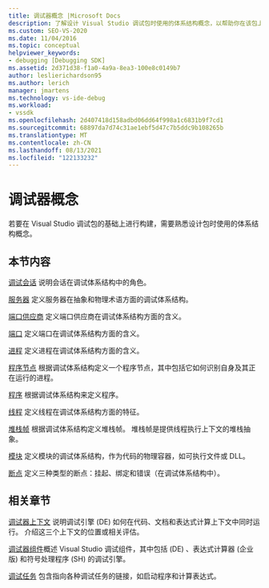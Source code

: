 ```yaml
---
title: 调试器概念 |Microsoft Docs
description: 了解设计 Visual Studio 调试包时使用的体系结构概念，以帮助你在该包上构建。
ms.custom: SEO-VS-2020
ms.date: 11/04/2016
ms.topic: conceptual
helpviewer_keywords:
- debugging [Debugging SDK]
ms.assetid: 2d371d38-f1a0-4a9a-8ea3-100e8c0149b7
author: leslierichardson95
ms.author: lerich
manager: jmartens
ms.technology: vs-ide-debug
ms.workload:
- vssdk
ms.openlocfilehash: 2d407418d158adbd06dd64f998a1c6831b9f7cd1
ms.sourcegitcommit: 68897da7d74c31ae1ebf5d47c7b5ddc9b108265b
ms.translationtype: MT
ms.contentlocale: zh-CN
ms.lasthandoff: 08/13/2021
ms.locfileid: "122133232"
---
```

# <a name="debugger-concepts"></a>调试器概念
若要在 Visual Studio 调试包的基础上进行构建，需要熟悉设计包时使用的体系结构概念。

## <a name="in-this-section"></a>本节内容
 [调试会话](../../extensibility/debugger/debug-session.md) 说明会话在调试体系结构中的角色。

 [服务器](../../extensibility/debugger/servers-visual-studio-sdk.md) 定义服务器在抽象和物理术语方面的调试体系结构。

 [端口供应商](../../extensibility/debugger/port-suppliers.md) 定义端口供应商在调试体系结构方面的含义。

 [端口](../../extensibility/debugger/ports.md) 定义端口在调试体系结构方面的含义。

 [进程](../../extensibility/debugger/processes.md) 定义进程在调试体系结构方面的含义。

 [程序节点](../../extensibility/debugger/program-nodes.md) 根据调试体系结构定义一个程序节点，其中包括它如何识别自身及其正在运行的进程。

 [程序](../../extensibility/debugger/programs.md) 根据调试体系结构来定义程序。

 [线程](../../extensibility/debugger/threads.md) 定义线程在调试体系结构方面的特征。

 [堆栈帧](../../extensibility/debugger/stack-frames.md) 根据调试体系结构定义堆栈帧。 堆栈帧是提供线程执行上下文的堆栈抽象。

 [模块](../../extensibility/debugger/modules.md) 定义模块的调试体系结构，作为代码的物理容器，如可执行文件或 DLL。

 [断点](../../extensibility/debugger/breakpoints-visual-studio-sdk.md) 定义三种类型的断点：挂起、绑定和错误（在调试体系结构中）。

## <a name="related-sections"></a>相关章节
 [调试器上下文](../../extensibility/debugger/debugger-contexts.md) 说明调试引擎 (DE) 如何在代码、文档和表达式计算上下文中同时运行。 介绍这三个上下文的位置或相关评估。

 [调试器组件](../../extensibility/debugger/debugger-components.md)概述 Visual Studio 调试组件，其中包括 (DE) 、表达式计算器 (企业版) 和符号处理程序 (SH) 的调试引擎。

 [调试任务](../../extensibility/debugger/debugging-tasks.md) 包含指向各种调试任务的链接，如启动程序和计算表达式。

